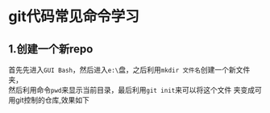 git代码常见命令学习
==================



1.创建一个新repo
---------------
首先先进入`GUI Bash`，然后进入`e:\`盘，之后利用`mkdir 文件名`创建一个新文件夹，<br>然后利用命令`pwd`来显示当前目录，最后利用`git init`来可以将这个文件
夹变成可用git控制的仓库,效果如下<br>

